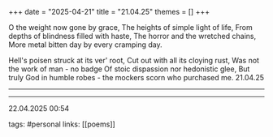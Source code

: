 +++
date = "2025-04-21"
title = "21.04.25"
themes = []
+++

O the weight now gone by grace,
The heights of simple light of life,
From depths of blindness filled with haste,
The horror and the wretched chains,
More metal bitten day by every cramping day.

Hell's poisen struck at its ver' root,
Cut out with all its cloying rust,
Was not the work of man - no badge
Of stoic dispassion nor hedonistic glee,
But truly God in humble robes - the mockers scorn who purchased me.
21.04.25

---



---

22.04.2025 00:54

tags: #personal
links: [[poems]]
